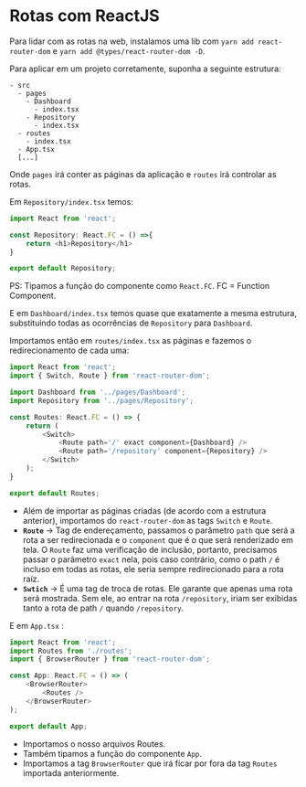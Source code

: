 # Rotas com ReactJS

Para lidar com as rotas na web, instalamos uma lib com `yarn add react-router-dom` e `yarn add @types/react-router-dom -D`.

Para aplicar em um projeto corretamente, suponha a seguinte estrutura:

```
- src
  - pages
    - Dashboard
      - index.tsx
    - Repository
      - index.tsx
  - routes
    - index.tsx
  - App.tsx
  [...]
```

Onde `pages` irá conter as páginas da aplicação e `routes` irá controlar as rotas.

Em `Repository/index.tsx` temos:

```javascript
import React from 'react';

const Repository: React.FC = () =>{
    return <h1>Repository</h1>
}

export default Repository;
```

PS: Tipamos a função do componente como `React.FC`. FC = Function Component.

E em `Dashboard/index.tsx` temos quase que exatamente a mesma estrutura, substituindo todas as ocorrências de `Repository` para `Dashboard`.

Importamos então em `routes/index.tsx` as páginas e fazemos o redirecionamento de cada uma:

```javascript
import React from 'react';
import { Switch, Route } from 'react-router-dom';

import Dashboard from '../pages/Dashboard';
import Repository from '../pages/Repository';

const Routes: React.FC = () => {
    return (
        <Switch>
            <Route path='/' exact component={Dashboard} />
            <Route path='/repository' component={Repository} />
        </Switch>
    );
}

export default Routes;
```

* Além de importar as páginas criadas (de acordo com a estrutura anterior), importamos do `react-router-dom` as tags `Switch` e `Route`.
* **`Route`** -> Tag de endereçamento, passamos o parâmetro `path` que será a rota a ser redirecionada e o `component` que é o que será renderizado em tela. O `Route` faz uma verificação de inclusão, portanto, precisamos passar o parâmetro `exact` nela, pois caso contrário, como o path `/` é incluso em todas as rotas, ele seria sempre redirecionado para a rota raíz.
* **`Swtich`** -> É uma tag de troca de rotas. Ele garante que apenas uma rota será mostrada. Sem ele, ao entrar na rota `/repository`, iriam ser exibidas tanto a rota de path `/` quando `/repository`.

E em `App.tsx` :

```javascript
import React from 'react';
import Routes from './routes';
import { BrowserRouter } from 'react-router-dom';

const App: React.FC = () => (
    <BrowserRouter>
        <Routes />
    </BrowserRouter>
);

export default App;
```

* Importamos o nosso arquivos Routes.
* Também tipamos a função do componente `App`.
* Importamos a tag `BrowserRouter` que irá ficar por fora da tag `Routes` importada anteriormente.